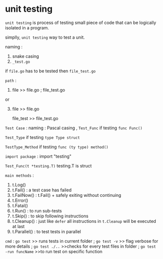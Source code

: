 # unit testing

`unit testing` is process of testing small piece of code that can be logically isolated in a program.

simplly, `unit testing` way to test a unit.

naming :
1) snake casing
2) `_test.go`

if `file.go` has to be tested then `file_test.go`

`path` : 
1) file >> file.go ;
   file_test.go
   
or

3) file >> file.go
   
   file_test >> file_test.go

`Test Case` :
naming : Pascal casing , `Test_Func` if testing `func Func()`

`Test_Type` if testing `type Type struct`

`TestType_Method` if testing `func (ty type) method()`

`import package` : import "testing"

`Test_Func(t *testing.T)`
testing.T is struct

`main methods` :
1) t.Log() 
2) t.Fail() : a test case has failed
3) t.FailNow() : t.Fail() + safely exiting without continuing
4) t.Error()
5) t.Fatal()
6) t.Run() : to run sub-tests
7) t.Skip() : to skip following instructions
8) t.Cleanup() : just like `defer` all instructions in `t.Cleanup` will be executed at last
9) t.Parallel() : to test tests in parallel


`cmd` : `go test`        >> runs tests in current folder ;
        `go test -v`     >> flag verbose for more details ; 
        `go test ./..`   >>checks for every test files in folder ;
        `go test -run funcName`   >>to run test on specific function

